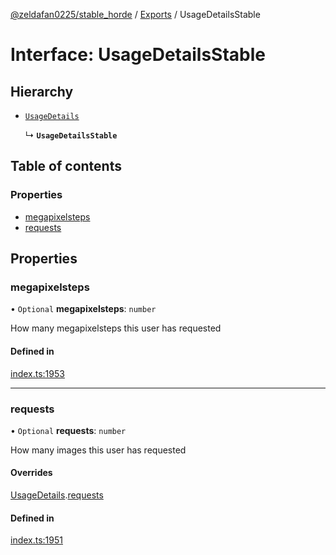 [@zeldafan0225/stable_horde](../README.md) / [Exports](../modules.md) / UsageDetailsStable

# Interface: UsageDetailsStable

## Hierarchy

- [`UsageDetails`](UsageDetails.md)

  ↳ **`UsageDetailsStable`**

## Table of contents

### Properties

- [megapixelsteps](UsageDetailsStable.md#megapixelsteps)
- [requests](UsageDetailsStable.md#requests)

## Properties

### megapixelsteps

• `Optional` **megapixelsteps**: `number`

How many megapixelsteps this user has requested

#### Defined in

[index.ts:1953](https://github.com/ZeldaFan0225/stable_horde/blob/4f15ca1/index.ts#L1953)

___

### requests

• `Optional` **requests**: `number`

How many images this user has requested

#### Overrides

[UsageDetails](UsageDetails.md).[requests](UsageDetails.md#requests)

#### Defined in

[index.ts:1951](https://github.com/ZeldaFan0225/stable_horde/blob/4f15ca1/index.ts#L1951)
